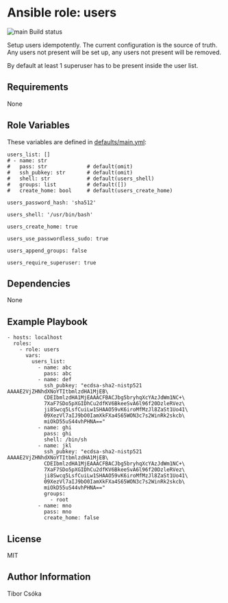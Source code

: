 Ansible role: users
=========

![main Build status](https://github.com/Provizanta/ansible-role-users/actions/workflows/main.yml/badge.svg)

Setup users idempotently. The current configuration is the source of truth. Any users not present will be set up, any users not present will be removed.

By default at least 1 superuser has to be present inside the user list.

Requirements
------------

None

Role Variables
--------------

These variables are defined in [defaults/main.yml](./defaults/main.yml):

    users_list: []
    # - name: str
    #   pass: str             # default(omit)
    #   ssh_pubkey: str       # default(omit)
    #   shell: str            # default(users_shell)
    #   groups: list          # default([])
    #   create_home: bool     # default(users_create_home)

    users_password_hash: 'sha512'

    users_shell: '/usr/bin/bash'

    users_create_home: true

    users_use_passwordless_sudo: true

    users_append_groups: false

    users_require_superuser: true

Dependencies
------------

None

Example Playbook
----------------

    - hosts: localhost
      roles:
        - role: users
          vars:
            users_list:
              - name: abc
                pass: abc
              - name: def
                ssh_pubkey: "ecdsa-sha2-nistp521 AAAAE2VjZHNhdXNoYTItbmlzdHA1MjEB\
                CDEIbmlzdHA1MjEAAACFBACJbg5bryhqXcYAzJdWm1NC+\
                7XaF7SDo5pXGIDhCu2dfKV6BkeeSvA6l96f20DzleRVez\
                ji8Swcq5LsfCuiLw1SHAAO59vK6iroMfMzJl8ZaSt1Uo41\
                09XezVl7aIJ9bO0IamXkFXa4S65WON3c7s2WinRk2skcb\
                miOkD55uS44vhPHNA=="
              - name: ghi
                pass: ghi
                shell: /bin/sh
              - name: jkl
                ssh_pubkey: "ecdsa-sha2-nistp521 AAAAE2VjZHNhdXNoYTItbmlzdHA1MjEB\
                CDEIbmlzdHA1MjEAAACFBACJbg5bryhqXcYAzJdWm1NC+\
                7XaF7SDo5pXGIDhCu2dfKV6BkeeSvA6l96f20DzleRVez\
                ji8Swcq5LsfCuiLw1SHAAO59vK6iroMfMzJl8ZaSt1Uo41\
                09XezVl7aIJ9bO0IamXkFXa4S65WON3c7s2WinRk2skcb\
                miOkD55uS44vhPHNA=="
                groups:
                  - root
              - name: mno
                pass: mno
                create_home: false

License
-------

MIT

Author Information
------------------

Tibor Csóka
